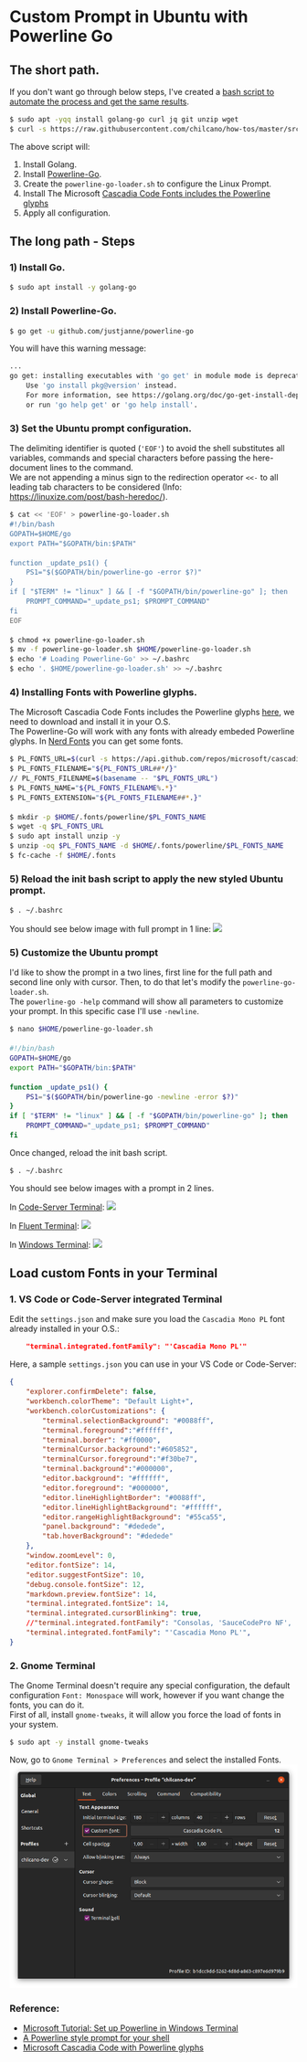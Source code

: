 # Custom Prompt in Ubuntu with Powerline Go


## The short path.

If you don't want go through below steps, I've created a [bash script to automate the process and get the same results](https://raw.githubusercontent.com/chilcano/how-tos/master/src/custom_prompt_with_powerline_go.sh). 

```sh
$ sudo apt -yqq install golang-go curl jq git unzip wget
$ curl -s https://raw.githubusercontent.com/chilcano/how-tos/master/src/custom_prompt_with_powerline_go.sh | bash
```

The above script will:

1. Install Golang.
2. Install [Powerline-Go](github.com/justjanne/powerline-go).
3. Create the `powerline-go-loader.sh` to configure the Linux Prompt.
4. Install The Microsoft [Cascadia Code Fonts includes the Powerline glyphs](https://github.com/microsoft/cascadia-code)
5. Apply all configuration.

## The long path - Steps

### 1) Install Go.

```sh
$ sudo apt install -y golang-go
```

### 2) Install Powerline-Go.

```sh
$ go get -u github.com/justjanne/powerline-go
```

You will have this warning message:
```sh
...
go get: installing executables with 'go get' in module mode is deprecated.
	Use 'go install pkg@version' instead.
	For more information, see https://golang.org/doc/go-get-install-deprecation
	or run 'go help get' or 'go help install'.
```

### 3) Set the Ubuntu prompt configuration.

The delimiting identifier is quoted (`'EOF'`) to avoid the shell substitutes all variables, commands and special characters before passing the here-document lines to the command.   
We are not appending a minus sign to the redirection operator `<<-` to all leading tab characters to be considered (Info: https://linuxize.com/post/bash-heredoc/).  

```sh
$ cat << 'EOF' > powerline-go-loader.sh
#!/bin/bash
GOPATH=$HOME/go
export PATH="$GOPATH/bin:$PATH"

function _update_ps1() {
    PS1="$($GOPATH/bin/powerline-go -error $?)"
}
if [ "$TERM" != "linux" ] && [ -f "$GOPATH/bin/powerline-go" ]; then
    PROMPT_COMMAND="_update_ps1; $PROMPT_COMMAND"
fi
EOF

$ chmod +x powerline-go-loader.sh
$ mv -f powerline-go-loader.sh $HOME/powerline-go-loader.sh
$ echo '# Loading Powerline-Go' >> ~/.bashrc
$ echo '. $HOME/powerline-go-loader.sh' >> ~/.bashrc
```

### 4) Installing Fonts with Powerline glyphs.  

The Microsoft Cascadia Code Fonts includes the Powerline glyphs [here](https://github.com/microsoft/cascadia-code), we need to download and install it in your O.S.  
The Powerline-Go will work with any fonts with already embeded Powerline glyphs. In [Nerd Fonts](https://www.nerdfonts.com) you can get some fonts. 
```sh
$ PL_FONTS_URL=$(curl -s https://api.github.com/repos/microsoft/cascadia-code/releases/latest | jq -r -M '.assets[].browser_download_url')
$ PL_FONTS_FILENAME="${PL_FONTS_URL##*/}"
// PL_FONTS_FILENAME=$(basename -- "$PL_FONTS_URL")
$ PL_FONTS_NAME="${PL_FONTS_FILENAME%.*}"
$ PL_FONTS_EXTENSION="${PL_FONTS_FILENAME##*.}"

$ mkdir -p $HOME/.fonts/powerline/$PL_FONTS_NAME
$ wget -q $PL_FONTS_URL
$ sudo apt install unzip -y
$ unzip -oq $PL_FONTS_NAME -d $HOME/.fonts/powerline/$PL_FONTS_NAME
$ fc-cache -f $HOME/.fonts
```   

### 5) Reload the init bash script to apply the new styled Ubuntu prompt.

```sh
$ . ~/.bashrc
```
You should see below image with full prompt in 1 line:
![](imgs/custom_prompt_ubuntu_powerline_go_1_line.png)


### 5) Customize the Ubuntu prompt

I'd like to show the prompt in a two lines, first line for the full path and second line only with cursor. Then, to do that let's modify the `powerline-go-loader.sh`.  
The `powerline-go -help` command will show all parameters to customize your prompt. In this specific case I'll use `-newline`.
```sh
$ nano $HOME/powerline-go-loader.sh

#!/bin/bash
GOPATH=$HOME/go
export PATH="$GOPATH/bin:$PATH"

function _update_ps1() {
    PS1="$($GOPATH/bin/powerline-go -newline -error $?)"
}
if [ "$TERM" != "linux" ] && [ -f "$GOPATH/bin/powerline-go" ]; then
    PROMPT_COMMAND="_update_ps1; $PROMPT_COMMAND"
fi
```

Once changed, reload the init bash script.
```sh
$ . ~/.bashrc
```
You should see below images with a prompt in 2 lines.  

In [Code-Server Terminal](https://github.com/cdr/code-server):
![](imgs/custom_prompt_ubuntu_powerline_go_2_lines_code_server.png)  

In [Fluent Terminal](https://github.com/felixse/FluentTerminal):
![](imgs/custom_prompt_ubuntu_powerline_go_2_lines_fluent_terminal.png)  

In [Windows Terminal](https://github.com/microsoft/terminal):
![](imgs/custom_prompt_ubuntu_powerline_go_2_lines_windows_terminal.png)  

## Load custom Fonts in your Terminal

### 1. VS Code or Code-Server integrated Terminal

Edit the `settings.json` and make sure you load the `Cascadia Mono PL` font already installed in your O.S.:
```json
    "terminal.integrated.fontFamily": "'Cascadia Mono PL'"
```
Here, a sample `settings.json` you can use in your VS Code or Code-Server:
```json
{
    "explorer.confirmDelete": false,
    "workbench.colorTheme": "Default Light+",
    "workbench.colorCustomizations": {
        "terminal.selectionBackground": "#0088ff",
        "terminal.foreground":"#ffffff",
        "terminal.border": "#ff0000",
        "terminalCursor.background":"#605852",
        "terminalCursor.foreground":"#f30be7",        
        "terminal.background":"#000000",
        "editor.background": "#ffffff",
        "editor.foreground": "#000000",
        "editor.lineHighlightBorder": "#0088ff",
        "editor.lineHighlightBackground": "#ffffff",
        "editor.rangeHighlightBackground": "#55ca55",
        "panel.background": "#dedede",
        "tab.hoverBackground": "#dedede"
    },
    "window.zoomLevel": 0,
    "editor.fontSize": 14,
    "editor.suggestFontSize": 10,
    "debug.console.fontSize": 12,
    "markdown.preview.fontSize": 14,
    "terminal.integrated.fontSize": 14,
    "terminal.integrated.cursorBlinking": true,
    //"terminal.integrated.fontFamily": "Consolas, 'SauceCodePro NF', 'SourceCodePro+Powerline+Awesome Regular', 'MesloLGM NF'",
    "terminal.integrated.fontFamily": "'Cascadia Mono PL'",
}
```

### 2. Gnome Terminal

The Gnome Terminal doesn't require any special configuration, the default configuration `Font: Monospace` will work, however if you want change the fonts, you can do it.  
First of all, install `gnome-tweaks`, it will allow you force the load of fonts in your system.
```sh
$ sudo apt -y install gnome-tweaks
```
Now, go to `Gnome Terminal > Preferences` and select the installed Fonts.
![](img/select-custom-font-gnome-terminal.png)


### Reference:
- [Microsoft Tutorial: Set up Powerline in Windows Terminal](https://docs.microsoft.com/en-us/windows/terminal/tutorials/powerline-setup)
- [A Powerline style prompt for your shell](https://github.com/justjanne/powerline-go)
- [Microsoft Cascadia Code with Powerline glyphs](https://github.com/microsoft/cascadia-code)
